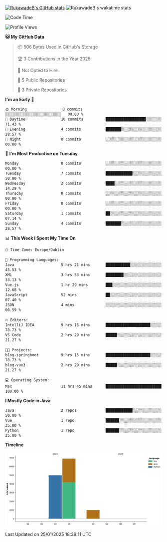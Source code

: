 
[![RukawadeB's GitHub stats](https://github-readme-stats.vercel.app/api?username=RukawadeB&hide=prs&show_icons=true&theme=omni)](https://github.com/anuraghazra/github-readme-stats)
![RukawadeB's wakatime stats](https://github-readme-stats.vercel.app/api/wakatime?username=RukawadeB)

<!--START_SECTION:waka-->
![Code Time](http://img.shields.io/badge/Code%20Time-215%20hrs%2014%20mins-blue)

![Profile Views](http://img.shields.io/badge/Profile%20Views-10-blue)

**🐱 My GitHub Data** 

> 📦 506 Bytes Used in GitHub's Storage 
 > 
> 🏆 3 Contributions in the Year 2025
 > 
> 🚫 Not Opted to Hire
 > 
> 📜 5 Public Repositories 
 > 
> 🔑 3 Private Repositories 
 > 
**I'm an Early 🐤** 

```text
🌞 Morning                0 commits           ░░░░░░░░░░░░░░░░░░░░░░░░░   00.00 % 
🌆 Daytime                10 commits          ██████████████████░░░░░░░   71.43 % 
🌃 Evening                4 commits           ███████░░░░░░░░░░░░░░░░░░   28.57 % 
🌙 Night                  0 commits           ░░░░░░░░░░░░░░░░░░░░░░░░░   00.00 % 
```
📅 **I'm Most Productive on Tuesday** 

```text
Monday                   0 commits           ░░░░░░░░░░░░░░░░░░░░░░░░░   00.00 % 
Tuesday                  7 commits           ████████████░░░░░░░░░░░░░   50.00 % 
Wednesday                2 commits           ████░░░░░░░░░░░░░░░░░░░░░   14.29 % 
Thursday                 0 commits           ░░░░░░░░░░░░░░░░░░░░░░░░░   00.00 % 
Friday                   0 commits           ░░░░░░░░░░░░░░░░░░░░░░░░░   00.00 % 
Saturday                 1 commits           ██░░░░░░░░░░░░░░░░░░░░░░░   07.14 % 
Sunday                   4 commits           ███████░░░░░░░░░░░░░░░░░░   28.57 % 
```


📊 **This Week I Spent My Time On** 

```text
🕑︎ Time Zone: Europe/Dublin

💬 Programming Languages: 
Java                     5 hrs 21 mins       ███████████░░░░░░░░░░░░░░   45.53 % 
XML                      3 hrs 53 mins       ████████░░░░░░░░░░░░░░░░░   33.13 % 
Vue.js                   1 hr 29 mins        ███░░░░░░░░░░░░░░░░░░░░░░   12.68 % 
JavaScript               52 mins             ██░░░░░░░░░░░░░░░░░░░░░░░   07.40 % 
JSON                     4 mins              ░░░░░░░░░░░░░░░░░░░░░░░░░   00.59 % 

🔥 Editors: 
IntelliJ IDEA            9 hrs 15 mins       ████████████████████░░░░░   78.73 % 
VS Code                  2 hrs 29 mins       █████░░░░░░░░░░░░░░░░░░░░   21.27 % 

🐱‍💻 Projects: 
blog-springboot          9 hrs 15 mins       ████████████████████░░░░░   78.73 % 
blog-vue3                2 hrs 29 mins       █████░░░░░░░░░░░░░░░░░░░░   21.27 % 

💻 Operating System: 
Mac                      11 hrs 45 mins      █████████████████████████   100.00 % 
```

**I Mostly Code in Java** 

```text
Java                     2 repos             ████████████░░░░░░░░░░░░░   50.00 % 
Vue                      1 repo              ██████░░░░░░░░░░░░░░░░░░░   25.00 % 
Python                   1 repo              ██████░░░░░░░░░░░░░░░░░░░   25.00 % 
```



**Timeline**

![Lines of Code chart](https://raw.githubusercontent.com/RukawadeB/RukawadeB/main/assets/bar_graph.png)


 Last Updated on 25/01/2025 18:39:11 UTC
<!--END_SECTION:waka-->



